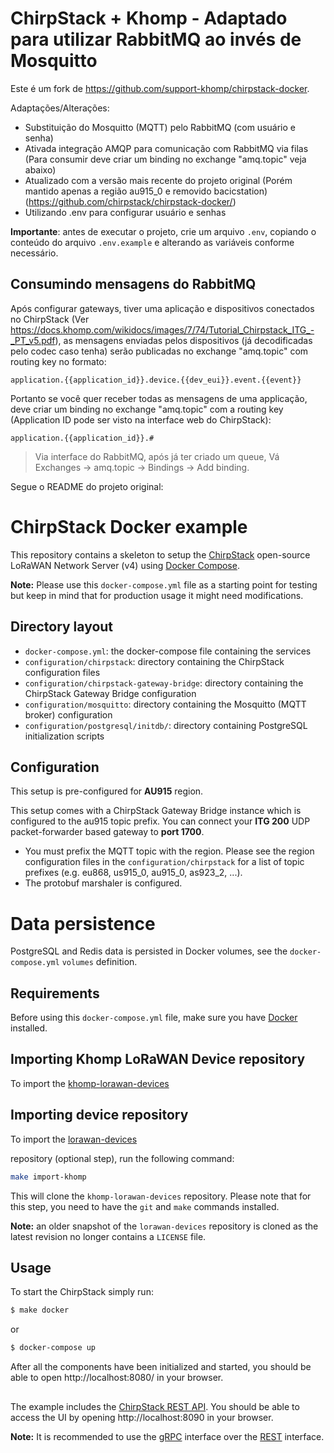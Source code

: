 # ChirpStack + Khomp - Adaptado para utilizar RabbitMQ ao invés de Mosquitto

Este é um fork de https://github.com/support-khomp/chirpstack-docker.

Adaptações/Alterações:
- Substituição do Mosquitto (MQTT) pelo RabbitMQ (com usuário e senha)
- Ativada integração AMQP para comunicação com RabbitMQ via filas
  (Para consumir deve criar um binding no exchange "amq.topic" veja abaixo)
- Atualizado com a versão mais recente do projeto original (Porém mantido apenas a região au915_0 e removido bacicstation) (https://github.com/chirpstack/chirpstack-docker/)
- Utilizando .env para configurar usuário e senhas

**Importante**: antes de executar o projeto, crie um arquivo `.env`, copiando o conteúdo do arquivo `.env.example` e alterando as variáveis conforme necessário.

## Consumindo mensagens do RabbitMQ

Após configurar gateways, tiver uma aplicação e dispositivos conectados no ChirpStack (Ver https://docs.khomp.com/wikidocs/images/7/74/Tutorial_Chirpstack_ITG_-_PT_v5.pdf), as mensagens enviadas pelos dispositivos (já decodificadas pelo codec caso tenha) serão publicadas no exchange "amq.topic" com routing key no formato:

```
application.{{application_id}}.device.{{dev_eui}}.event.{{event}}
```

Portanto se você quer receber todas as mensagens de uma applicação, deve criar um binding no exchange "amq.topic" com a routing key (Application ID pode ser visto na interface web do ChirpStack):

```
application.{{application_id}}.#
```
> Via interface do RabbitMQ, após já ter criado um queue, Vá Exchanges -> amq.topic -> Bindings -> Add binding.


Segue o README do projeto original:
# ChirpStack Docker example

This repository contains a skeleton to setup the [ChirpStack](https://www.chirpstack.io)
open-source LoRaWAN Network Server (v4) using [Docker Compose](https://docs.docker.com/compose/).

**Note:** Please use this `docker-compose.yml` file as a starting point for testing
but keep in mind that for production usage it might need modifications. 

## Directory layout

* `docker-compose.yml`: the docker-compose file containing the services
* `configuration/chirpstack`: directory containing the ChirpStack configuration files
* `configuration/chirpstack-gateway-bridge`: directory containing the ChirpStack Gateway Bridge configuration
* `configuration/mosquitto`: directory containing the Mosquitto (MQTT broker) configuration
* `configuration/postgresql/initdb/`: directory containing PostgreSQL initialization scripts

## Configuration

This setup is pre-configured for **AU915** region. 

This setup comes with a ChirpStack Gateway Bridge instance which is configured to the
au915 topic prefix. You can connect your **ITG 200** UDP packet-forwarder based gateway to **port 1700**.

* You must prefix the MQTT topic with the region.
  Please see the region configuration files in the `configuration/chirpstack` for a list
  of topic prefixes (e.g. eu868, us915_0, au915_0, as923_2, ...).
* The protobuf marshaler is configured.

# Data persistence

PostgreSQL and Redis data is persisted in Docker volumes, see the `docker-compose.yml`
`volumes` definition.

## Requirements

Before using this `docker-compose.yml` file, make sure you have [Docker](https://www.docker.com/community-edition)
installed.


## Importing Khomp LoRaWAN Device repository

To import the [khomp-lorawan-devices](https://github.com/support-khomp/khomp-lorawan-devices)

## Importing device repository

To import the [lorawan-devices](https://github.com/TheThingsNetwork/lorawan-devices)

repository (optional step), run the following command:

```bash
make import-khomp
```

This will clone the `khomp-lorawan-devices` repository. Please note that for this step, you need to have the `git` and `make`
commands installed.

**Note:** an older snapshot of the `lorawan-devices` repository is cloned as the
latest revision no longer contains a `LICENSE` file.

## Usage

To start the ChirpStack simply run:

```bash
$ make docker
```

or

```bash
$ docker-compose up
```

After all the components have been initialized and started, you should be able
to open http://localhost:8080/ in your browser.

##

The example includes the [ChirpStack REST API](https://github.com/chirpstack/chirpstack-rest-api).
You should be able to access the UI by opening http://localhost:8090 in your browser.

**Note:** It is recommended to use the [gRPC](https://www.chirpstack.io/docs/chirpstack/api/grpc.html)
interface over the [REST](https://www.chirpstack.io/docs/chirpstack/api/rest.html) interface.
